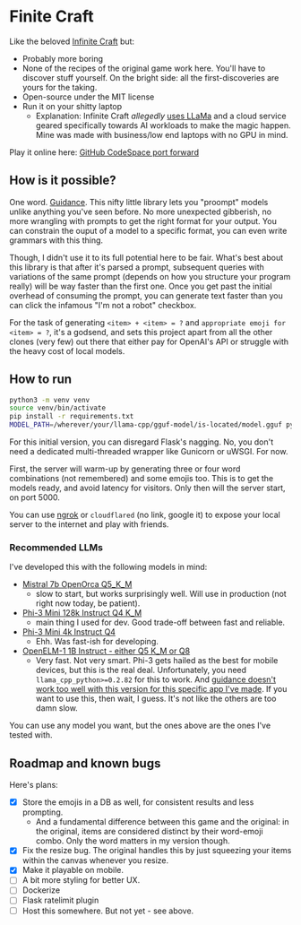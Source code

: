 # Finite Craft

Like the beloved [Infinite Craft](https://neal.fun/infinite-craft/) but:

- Probably more boring
- None of the recipes of the original game work here. You'll have to discover stuff yourself. On the bright side: all the first-discoveries are yours for the taking.
- Open-source under the MIT license
- Run it on your shitty laptop
  - Explanation: Infinite Craft _allegedly_ [uses LLaMa] and a cloud service geared specifically towards AI workloads to make the magic happen.
    Mine was made with business/low end laptops with no GPU in mind.

Play it online here: [GitHub CodeSpace port forward](https://fluffy-winner-45ggvrw5x6f5qq9-5000.app.github.dev/)

## How is it possible?

One word. [Guidance](https://github.com/guidance-ai/guidance/). This nifty little library lets you
"proompt" models unlike anything you've seen before. No more unexpected gibberish, no more wrangling with
prompts to get the right format for your output. You can constrain the ouput of a model to a specific format,
you can even write grammars with this thing.

Though, I didn't use it to its full potential here to be fair.
What's best about this library is that after it's parsed a prompt, subsequent queries with variations of the same prompt
(depends on how you structure your program really) will be way faster than the first one.
Once you get past the initial overhead of consuming the prompt, you can generate text faster than you can click
the infamous "I'm not a robot" checkbox.

For the task of generating `<item> + <item> = ?` and `appropriate emoji for <item> = ?`, it's a godsend,
and sets this project apart from all the other clones (very few) out there that either
pay for OpenAI's API or struggle with the heavy cost of local models.

## How to run

```sh
python3 -m venv venv
source venv/bin/activate
pip install -r requirements.txt
MODEL_PATH=/wherever/your/llama-cpp/gguf-model/is-located/model.gguf python3 app.py
```

For this initial version, you can disregard Flask's nagging.
No, you don't need a dedicated multi-threaded wrapper like Gunicorn or uWSGI.
For now.

First, the server will warm-up by generating three or four word combinations (not remembered)
and some emojis too. This is to get the models ready, and avoid latency for visitors.
Only then will the server start, on port 5000.

You can use [ngrok](https://ngrok.com/) or `cloudflared` (no link, google it) to expose your local server to the internet
and play with friends.

### Recommended LLMs

I've developed this with the following models in mind:

- [Mistral 7b OpenOrca Q5_K_M](https://huggingface.co/TheBloke/Mistral-7B-OpenOrca-GGUF/tree/main)
  - slow to start, but works surprisingly well. Will use in production (not right now today, be patient).
- [Phi-3 Mini 128k Instruct Q4 K_M](https://huggingface.co/MoMonir/Phi-3-mini-128k-instruct-GGUF/tree/main)
  - main thing I used for dev. Good trade-off between fast and reliable.
- [Phi-3 Mini 4k Instruct Q4](https://huggingface.co/microsoft/Phi-3-mini-4k-instruct-gguf/tree/main)
  - Ehh. Was fast-ish for developing.
- [OpenELM-1 1B Instruct - either Q5 K_M or Q8](https://huggingface.co/LiteLLMs/OpenELM-1_1B-Instruct-GGUF/tree/main)
  - Very fast. Not very smart. Phi-3 gets hailed as the best for mobile devices, but this is the real deal.
    Unfortunately, you need `llama_cpp_python>=0.2.82` for this to work.
    And [guidance doesn't work too well with this version for this specific app I've made](https://github.com/guidance-ai/guidance/issues/859).
    If you want to use this, then wait, I guess. It's not like the others are too damn slow.

You can use any model you want, but the ones above are the ones I've tested with.

## Roadmap and known bugs

Here's plans:

- [x] Store the emojis in a DB as well, for consistent results and less prompting.
  - And a fundamental difference between this game and the original: in the original, items are considered distinct by their word-emoji combo.
    Only the word matters in my version though.
- [x] Fix the resize bug. The original handles this by just squeezing your items within the canvas whenever you resize.
- [x] Make it playable on mobile.
- [ ] A bit more styling for better UX.
- [ ] Dockerize
- [ ] Flask ratelimit plugin
- [ ] Host this somewhere. But not yet - see above.

[uses LLaMa]: https://www.gameleap.com/articles/does-infinite-craft-use-ai-explained

